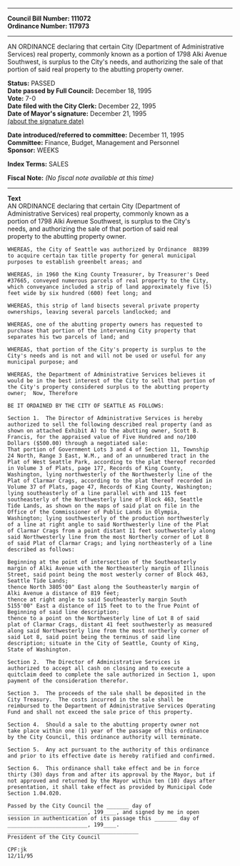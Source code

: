 * * * * *  
  
**Council Bill Number: [](#h0)[](#h2)111072**   
**Ordinance Number: 117973**  
  
* * * * *  
  
AN ORDINANCE declaring that certain City (Department of Administrative Services) real property, commonly known as a portion of 1798 Alki Avenue Southwest, is surplus to the City's needs, and authorizing the sale of that portion of said real property to the abutting property owner.  
  
**Status:** PASSED   
**Date passed by Full Council:** December 18, 1995   
**Vote:** 7-0   
**Date filed with the City Clerk:** December 22, 1995   
**Date of Mayor's signature:** December 21, 1995   
[(about the signature date)](/~public/approvaldate.htm)   
  
  
**Date introduced/referred to committee:** December 11, 1995   
**Committee:** Finance, Budget, Management and Personnel   
**Sponsor:** WEEKS   
  
**Index Terms:** SALES  
  
**Fiscal Note:** *(No fiscal note available at this time)*  
  
* * * * *  
  
**Text**  
    AN ORDINANCE declaring that certain City (Department of  
    Administrative Services) real property, commonly known as a  
    portion of 1798 Alki Avenue Southwest, is surplus to the City's  
    needs, and authorizing the sale of that portion of said real  
    property to the abutting property owner.  
  
    WHEREAS, the City of Seattle was authorized by Ordinance  88399  
    to acquire certain tax title property for general municipal  
    purposes to establish greenbelt areas; and  
  
    WHEREAS, in 1960 the King County Treasurer, by Treasurer's Deed  
    #37665, conveyed numerous parcels of real property to the City,  
    which conveyance included a strip of land approximately five (5)  
    feet wide by six hundred (600) feet long; and  
  
    WHEREAS, this strip of land bisects several private property  
    ownerships, leaving several parcels landlocked; and  
  
    WHEREAS, one of the abutting property owners has requested to  
    purchase that portion of the intervening City property that  
    separates his two parcels of land; and  
  
    WHEREAS, that portion of the City's property is surplus to the  
    City's needs and is not and will not be used or useful for any  
    municipal purpose; and  
  
    WHEREAS, the Department of Administrative Services believes it  
    would be in the best interest of the City to sell that portion of  
    the City's property considered surplus to the abutting property  
    owner;  Now, Therefore  
  
    BE IT ORDAINED BY THE CITY OF SEATTLE AS FOLLOWS:  
  
    Section 1.  The Director of Administrative Services is hereby  
    authorized to sell the following described real property (and as  
    shown on attached Exhibit A) to the abutting owner, Scott B.  
    Francis, for the appraised value of Five Hundred and no/100  
    Dollars ($500.00) through a negotiated sale:  
    That portion of Government Lots 3 and 4 of Section 11, Township  
    24 North, Range 3 East, W.M., and of an unnumbered tract in the  
    Plat of West Seattle Park, according to the plat thereof recorded  
    in Volume 3 of Plats, page 177, Records of King County,  
    Washington, lying northwesterly of the Northwesterly line of the  
    Plat of Clarmar Crags, according to the plat thereof recorded in  
    Volume 37 of Plats, page 47, Records of King County, Washington;  
    lying southeasterly of a line parallel with and 115 feet  
    southeasterly of the Northwesterly line of Block 463, Seattle  
    Tide Lands, as shown on the maps of said plat on file in the  
    Office of the Commissioner of Public Lands in Olympia,  
    Washington; lying southwesterly of the production northwesterly  
    of a line at right angle to said Northwesterly line of the Plat  
    of Clarmar Crags from a point distant 11 feet southwesterly along  
    said Northwesterly line from the most Northerly corner of Lot 8  
    of said Plat of Clarmar Crags; and lying northeasterly of a line  
    described as follows:  
  
    Beginning at the point of intersection of the Southeasterly  
    margin of Alki Avenue with the Northeasterly margin of Illinois  
    Street, said point being the most westerly corner of Block 463,  
    Seattle Tide Lands;  
    thence North 3805'00" East along the Southeasterly margin of  
    Alki Avenue a distance of 819 feet;  
    thence at right angle to said Southeasterly margin South  
    5155'00" East a distance of 115 feet to to the True Point of  
    Beginning of said line description;  
    thence to a point on the Northwesterly line of Lot 8 of said  
    plat of Clarmar Crags, distant 41 feet southwesterly as measured  
    along said Northwesterly line from the most northerly corner of  
    said Lot 8, said point being the terminus of said line  
    description; situate in the City of Seattle, County of King,  
    State of Washington.  
  
    Section 2.  The Director of Administrative Services is  
    authorized to accept all cash on closing and to execute a  
    quitclaim deed to complete the sale authorized in Section 1, upon  
    payment of the consideration therefor.  
  
    Section 3.  The proceeds of the sale shall be deposited in the  
    City Treasury.  The costs incurred in the sale shall be  
    reimbursed to the Department of Administrative Services Operating  
    Fund and shall not exceed the sale price of this property.  
  
    Section 4.  Should a sale to the abutting property owner not  
    take place within one (1) year of the passage of this ordinance  
    by the City Council, this ordinance authority will terminate.  
  
    Section 5.  Any act pursuant to the authority of this ordinance  
    and prior to its effective date is hereby ratified and confirmed.  
  
    Section 6.  This ordinance shall take effect and be in force  
    thirty (30) days from and after its approval by the Mayor, but if  
    not approved and returned by the Mayor within ten (10) days after  
    presentation, it shall take effect as provided by Municipal Code  
    Section 1.04.020.  
  
    Passed by the City Council the _______ day of  
    _________________________, 199____, and signed by me in open  
    session in authentication of its passage this _______ day of  
    _________________________, 199____.  
    _________________________________________  
    President of the City Council  
  
    CPF:jk  
    12/11/95  
